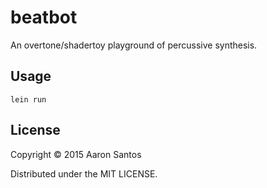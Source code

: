 # beatbot

An overtone/shadertoy playground of percussive synthesis.

## Usage

`lein run`

## License

Copyright © 2015 Aaron Santos

Distributed under the MIT LICENSE.
